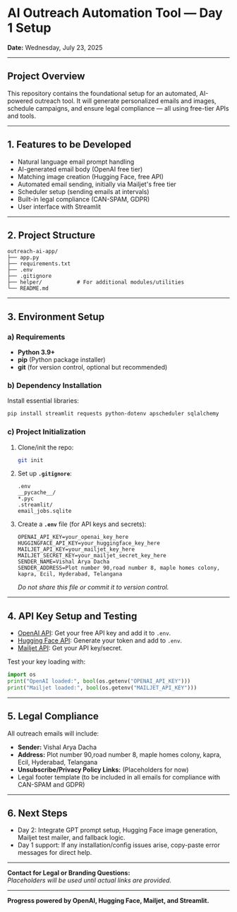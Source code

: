 # AI Outreach Automation Tool — Day 1 Setup

**Date:** Wednesday, July 23, 2025

---

## Project Overview

This repository contains the foundational setup for an automated, AI-powered outreach tool. It will generate personalized emails and images, schedule campaigns, and ensure legal compliance — all using free-tier APIs and tools.

---

## 1. Features to be Developed

- Natural language email prompt handling  
- AI-generated email body (OpenAI free tier)  
- Matching image creation (Hugging Face, free API)  
- Automated email sending, initially via Mailjet's free tier  
- Scheduler setup (sending emails at intervals)  
- Built-in legal compliance (CAN-SPAM, GDPR)  
- User interface with Streamlit  

---

## 2. Project Structure

```
outreach-ai-app/
├── app.py
├── requirements.txt
├── .env
├── .gitignore
├── helper/           # For additional modules/utilities
└── README.md
```

---

## 3. Environment Setup

### a) Requirements

- **Python 3.9+**  
- **pip** (Python package installer)  
- **git** (for version control, optional but recommended)  

### b) Dependency Installation

Install essential libraries:
```bash
pip install streamlit requests python-dotenv apscheduler sqlalchemy
```

### c) Project Initialization

1. Clone/init the repo:
    ```bash
    git init
    ```

2. Set up **`.gitignore`**:
    ```
    .env
    __pycache__/
    *.pyc
    .streamlit/
    email_jobs.sqlite
    ```

3. Create a **`.env`** file (for API keys and secrets):
    ```
    OPENAI_API_KEY=your_openai_key_here
    HUGGINGFACE_API_KEY=your_huggingface_key_here
    MAILJET_API_KEY=your_mailjet_key_here
    MAILJET_SECRET_KEY=your_mailjet_secret_key_here
    SENDER_NAME=Vishal Arya Dacha
    SENDER_ADDRESS=Plot number 90,road number 8, maple homes colony, kapra, Ecil, Hyderabad, Telangana
    ```
    *Do not share this file or commit it to version control.*

---

## 4. API Key Setup and Testing

- [OpenAI API](https://platform.openai.com/): Get your free API key and add it to `.env`.  
- [Hugging Face API](https://huggingface.co/settings/tokens): Generate your token and add to `.env`.  
- [Mailjet API](https://app.mailjet.com/account/api_keys): Get your API key/secret.  

Test your key loading with:
```python
import os
print("OpenAI loaded:", bool(os.getenv("OPENAI_API_KEY")))
print("Mailjet loaded:", bool(os.getenv("MAILJET_API_KEY")))
```

---

## 5. Legal Compliance

All outreach emails will include:

- **Sender:** Vishal Arya Dacha  
- **Address:** Plot number 90,road number 8, maple homes colony, kapra, Ecil, Hyderabad, Telangana  
- **Unsubscribe/Privacy Policy Links:** (Placeholders for now)  
- Legal footer template (to be included in all emails for compliance with CAN-SPAM and GDPR)  

---

## 6. Next Steps

- Day 2: Integrate GPT prompt setup, Hugging Face image generation, Mailjet test mailer, and fallback logic.  
- Day 1 support: If any installation/config issues arise, copy-paste error messages for direct help.

---

**Contact for Legal or Branding Questions:**  
*Placeholders will be used until actual links are provided.*

---

**Progress powered by OpenAI, Hugging Face, Mailjet, and Streamlit.**